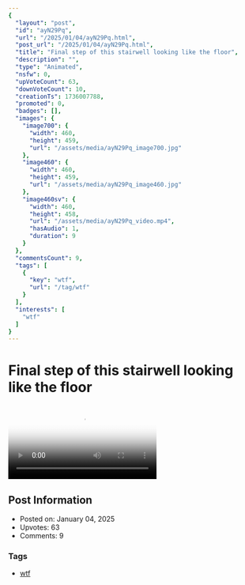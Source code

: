 ```yaml
---
{
  "layout": "post",
  "id": "ayN29Pq",
  "url": "/2025/01/04/ayN29Pq.html",
  "post_url": "/2025/01/04/ayN29Pq.html",
  "title": "Final step of this stairwell looking like the floor",
  "description": "",
  "type": "Animated",
  "nsfw": 0,
  "upVoteCount": 63,
  "downVoteCount": 10,
  "creationTs": 1736007788,
  "promoted": 0,
  "badges": [],
  "images": {
    "image700": {
      "width": 460,
      "height": 459,
      "url": "/assets/media/ayN29Pq_image700.jpg"
    },
    "image460": {
      "width": 460,
      "height": 459,
      "url": "/assets/media/ayN29Pq_image460.jpg"
    },
    "image460sv": {
      "width": 460,
      "height": 458,
      "url": "/assets/media/ayN29Pq_video.mp4",
      "hasAudio": 1,
      "duration": 9
    }
  },
  "commentsCount": 9,
  "tags": [
    {
      "key": "wtf",
      "url": "/tag/wtf"
    }
  ],
  "interests": [
    "wtf"
  ]
}
---
```


# Final step of this stairwell looking like the floor

<video controls playsinline loop poster="/assets/media/ayN29Pq_image460.jpg">
  <source src="/assets/media/ayN29Pq_video.mp4" type="video/mp4">
  Your browser does not support the video tag.
</video>

## Post Information

- Posted on: January 04, 2025
- Upvotes: 63
- Comments: 9

### Tags

- [wtf](/tag/wtf)
